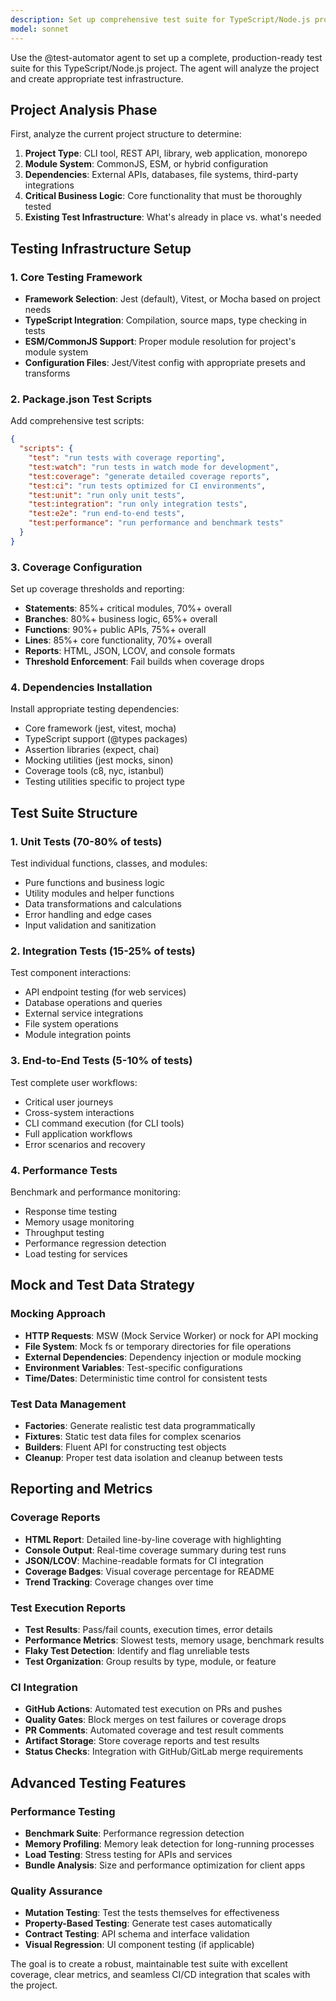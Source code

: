 ```yaml
---
description: Set up comprehensive test suite for TypeScript/Node.js projects with coverage reporting, CI integration, and performance testing
model: sonnet
---
```


Use the @test-automator agent to set up a complete, production-ready test suite for this TypeScript/Node.js project. The agent will analyze the project and create appropriate test infrastructure.

## Project Analysis Phase
First, analyze the current project structure to determine:
1. **Project Type**: CLI tool, REST API, library, web application, monorepo
2. **Module System**: CommonJS, ESM, or hybrid configuration
3. **Dependencies**: External APIs, databases, file systems, third-party integrations
4. **Critical Business Logic**: Core functionality that must be thoroughly tested
5. **Existing Test Infrastructure**: What's already in place vs. what's needed

## Testing Infrastructure Setup

### 1. Core Testing Framework
- **Framework Selection**: Jest (default), Vitest, or Mocha based on project needs
- **TypeScript Integration**: Compilation, source maps, type checking in tests
- **ESM/CommonJS Support**: Proper module resolution for project's module system
- **Configuration Files**: Jest/Vitest config with appropriate presets and transforms

### 2. Package.json Test Scripts
Add comprehensive test scripts:
```json
{
  "scripts": {
    "test": "run tests with coverage reporting",
    "test:watch": "run tests in watch mode for development",
    "test:coverage": "generate detailed coverage reports", 
    "test:ci": "run tests optimized for CI environments",
    "test:unit": "run only unit tests",
    "test:integration": "run only integration tests",
    "test:e2e": "run end-to-end tests",
    "test:performance": "run performance and benchmark tests"
  }
}
```

### 3. Coverage Configuration
Set up coverage thresholds and reporting:
- **Statements**: 85%+ critical modules, 70%+ overall
- **Branches**: 80%+ business logic, 65%+ overall
- **Functions**: 90%+ public APIs, 75%+ overall
- **Lines**: 85%+ core functionality, 70%+ overall
- **Reports**: HTML, JSON, LCOV, and console formats
- **Threshold Enforcement**: Fail builds when coverage drops

### 4. Dependencies Installation
Install appropriate testing dependencies:
- Core framework (jest, vitest, mocha)
- TypeScript support (@types packages)
- Assertion libraries (expect, chai)
- Mocking utilities (jest mocks, sinon)
- Coverage tools (c8, nyc, istanbul)
- Testing utilities specific to project type

## Test Suite Structure

### 1. Unit Tests (70-80% of tests)
Test individual functions, classes, and modules:
- Pure functions and business logic
- Utility modules and helper functions  
- Data transformations and calculations
- Error handling and edge cases
- Input validation and sanitization

### 2. Integration Tests (15-25% of tests)
Test component interactions:
- API endpoint testing (for web services)
- Database operations and queries
- External service integrations
- File system operations
- Module integration points

### 3. End-to-End Tests (5-10% of tests)
Test complete user workflows:
- Critical user journeys
- Cross-system interactions
- CLI command execution (for CLI tools)
- Full application workflows
- Error scenarios and recovery

### 4. Performance Tests
Benchmark and performance monitoring:
- Response time testing
- Memory usage monitoring
- Throughput testing
- Performance regression detection
- Load testing for services

## Mock and Test Data Strategy

### Mocking Approach
- **HTTP Requests**: MSW (Mock Service Worker) or nock for API mocking
- **File System**: Mock fs or temporary directories for file operations
- **External Dependencies**: Dependency injection or module mocking
- **Environment Variables**: Test-specific configurations
- **Time/Dates**: Deterministic time control for consistent tests

### Test Data Management
- **Factories**: Generate realistic test data programmatically
- **Fixtures**: Static test data files for complex scenarios
- **Builders**: Fluent API for constructing test objects
- **Cleanup**: Proper test data isolation and cleanup between tests

## Reporting and Metrics

### Coverage Reports
- **HTML Report**: Detailed line-by-line coverage with highlighting
- **Console Output**: Real-time coverage summary during test runs
- **JSON/LCOV**: Machine-readable formats for CI integration
- **Coverage Badges**: Visual coverage percentage for README
- **Trend Tracking**: Coverage changes over time

### Test Execution Reports
- **Test Results**: Pass/fail counts, execution times, error details
- **Performance Metrics**: Slowest tests, memory usage, benchmark results
- **Flaky Test Detection**: Identify and flag unreliable tests
- **Test Organization**: Group results by type, module, or feature

### CI Integration
- **GitHub Actions**: Automated test execution on PRs and pushes
- **Quality Gates**: Block merges on test failures or coverage drops
- **PR Comments**: Automated coverage and test result comments
- **Artifact Storage**: Store coverage reports and test results
- **Status Checks**: Integration with GitHub/GitLab merge requirements

## Advanced Testing Features

### Performance Testing
- **Benchmark Suite**: Performance regression detection
- **Memory Profiling**: Memory leak detection for long-running processes
- **Load Testing**: Stress testing for APIs and services
- **Bundle Analysis**: Size and performance optimization for client apps

### Quality Assurance
- **Mutation Testing**: Test the tests themselves for effectiveness
- **Property-Based Testing**: Generate test cases automatically
- **Contract Testing**: API schema and interface validation
- **Visual Regression**: UI component testing (if applicable)

The goal is to create a robust, maintainable test suite with excellent coverage, clear metrics, and seamless CI/CD integration that scales with the project.